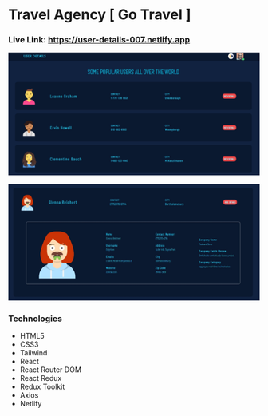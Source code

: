 # Travel Agency [ Go Travel ]

### Live Link: https://user-details-007.netlify.app

![Alt text](src/assets/Preview%201.jpg)


![Alt text](src/assets/Preview%202.jpg)

### Technologies

- HTML5
- CSS3
- Tailwind
- React
- React Router DOM
- React Redux
- Redux Toolkit
- Axios
- Netlify